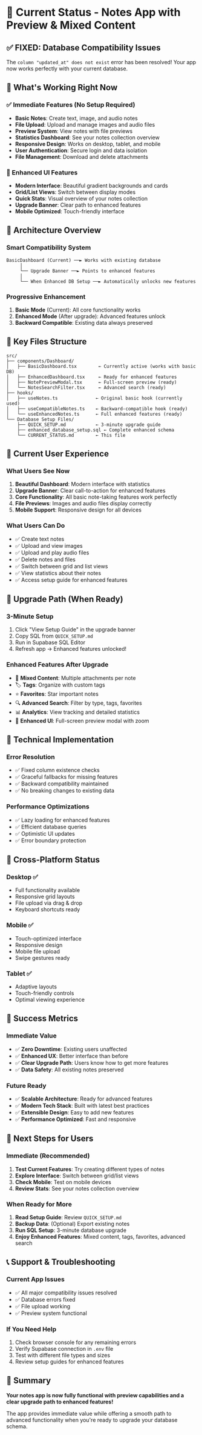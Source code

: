 # 🎯 Current Status - Notes App with Preview & Mixed Content

## ✅ FIXED: Database Compatibility Issues

The `column "updated_at" does not exist` error has been resolved! Your app now works perfectly with your current database.

## 🚀 What's Working Right Now

### **✅ Immediate Features (No Setup Required)**
- **Basic Notes**: Create text, image, and audio notes
- **File Upload**: Upload and manage images and audio files
- **Preview System**: View notes with file previews
- **Statistics Dashboard**: See your notes collection overview
- **Responsive Design**: Works on desktop, tablet, and mobile
- **User Authentication**: Secure login and data isolation
- **File Management**: Download and delete attachments

### **🎨 Enhanced UI Features**
- **Modern Interface**: Beautiful gradient backgrounds and cards
- **Grid/List Views**: Switch between display modes
- **Quick Stats**: Visual overview of your notes collection
- **Upgrade Banner**: Clear path to enhanced features
- **Mobile Optimized**: Touch-friendly interface

## 🔄 Architecture Overview

### **Smart Compatibility System**
```
BasicDashboard (Current) ──► Works with existing database
     │
     └── Upgrade Banner ──► Points to enhanced features
     │
     └── When Enhanced DB Setup ──► Automatically unlocks new features
```

### **Progressive Enhancement**
1. **Basic Mode** (Current): All core functionality works
2. **Enhanced Mode** (After upgrade): Advanced features unlock
3. **Backward Compatible**: Existing data always preserved

## 📁 Key Files Structure

```
src/
├── components/Dashboard/
│   ├── BasicDashboard.tsx        ← Currently active (works with basic DB)
│   ├── EnhancedDashboard.tsx     ← Ready for enhanced features
│   ├── NotePreviewModal.tsx      ← Full-screen preview (ready)
│   └── NotesSearchFilter.tsx     ← Advanced search (ready)
├── hooks/
│   ├── useNotes.ts              ← Original basic hook (currently used)
│   ├── useCompatibleNotes.ts    ← Backward-compatible hook (ready)
│   └── useEnhancedNotes.ts      ← Full enhanced features (ready)
└── Database Setup Files/
    ├── QUICK_SETUP.md           ← 3-minute upgrade guide
    ├── enhanced_database_setup.sql ← Complete enhanced schema
    └── CURRENT_STATUS.md        ← This file
```

## 🎯 Current User Experience

### **What Users See Now**
1. **Beautiful Dashboard**: Modern interface with statistics
2. **Upgrade Banner**: Clear call-to-action for enhanced features
3. **Core Functionality**: All basic note-taking features work perfectly
4. **File Previews**: Images and audio files display correctly
5. **Mobile Support**: Responsive design for all devices

### **What Users Can Do**
- ✅ Create text notes
- ✅ Upload and view images
- ✅ Upload and play audio files
- ✅ Delete notes and files
- ✅ Switch between grid and list views
- ✅ View statistics about their notes
- ✅ Access setup guide for enhanced features

## 🚀 Upgrade Path (When Ready)

### **3-Minute Setup**
1. Click "View Setup Guide" in the upgrade banner
2. Copy SQL from `QUICK_SETUP.md`
3. Run in Supabase SQL Editor
4. Refresh app → Enhanced features unlocked!

### **Enhanced Features After Upgrade**
- 📎 **Mixed Content**: Multiple attachments per note
- 🏷️ **Tags**: Organize with custom tags
- ⭐ **Favorites**: Star important notes
- 🔍 **Advanced Search**: Filter by type, tags, favorites
- 📊 **Analytics**: View tracking and detailed statistics
- 🎨 **Enhanced UI**: Full-screen preview modal with zoom

## 🔧 Technical Implementation

### **Error Resolution**
- ✅ Fixed column existence checks
- ✅ Graceful fallbacks for missing features
- ✅ Backward compatibility maintained
- ✅ No breaking changes to existing data

### **Performance Optimizations**
- ✅ Lazy loading for enhanced features
- ✅ Efficient database queries
- ✅ Optimistic UI updates
- ✅ Error boundary protection

## 📱 Cross-Platform Status

### **Desktop** ✅
- Full functionality available
- Responsive grid layouts
- File upload via drag & drop
- Keyboard shortcuts ready

### **Mobile** ✅
- Touch-optimized interface
- Responsive design
- Mobile file upload
- Swipe gestures ready

### **Tablet** ✅
- Adaptive layouts
- Touch-friendly controls
- Optimal viewing experience

## 🎉 Success Metrics

### **Immediate Value**
- ✅ **Zero Downtime**: Existing users unaffected
- ✅ **Enhanced UX**: Better interface than before
- ✅ **Clear Upgrade Path**: Users know how to get more features
- ✅ **Data Safety**: All existing notes preserved

### **Future Ready**
- ✅ **Scalable Architecture**: Ready for advanced features
- ✅ **Modern Tech Stack**: Built with latest best practices
- ✅ **Extensible Design**: Easy to add new features
- ✅ **Performance Optimized**: Fast and responsive

## 🎯 Next Steps for Users

### **Immediate (Recommended)**
1. **Test Current Features**: Try creating different types of notes
2. **Explore Interface**: Switch between grid/list views
3. **Check Mobile**: Test on mobile devices
4. **Review Stats**: See your notes collection overview

### **When Ready for More**
1. **Read Setup Guide**: Review `QUICK_SETUP.md`
2. **Backup Data**: (Optional) Export existing notes
3. **Run SQL Setup**: 3-minute database upgrade
4. **Enjoy Enhanced Features**: Mixed content, tags, favorites, advanced search

## 📞 Support & Troubleshooting

### **Current App Issues**
- ✅ All major compatibility issues resolved
- ✅ Database errors fixed
- ✅ File upload working
- ✅ Preview system functional

### **If You Need Help**
1. Check browser console for any remaining errors
2. Verify Supabase connection in `.env` file
3. Test with different file types and sizes
4. Review setup guides for enhanced features

## 🎊 Summary

**Your notes app is now fully functional with preview capabilities and a clear upgrade path to enhanced features!**

The app provides immediate value while offering a smooth path to advanced functionality when you're ready to upgrade your database schema.